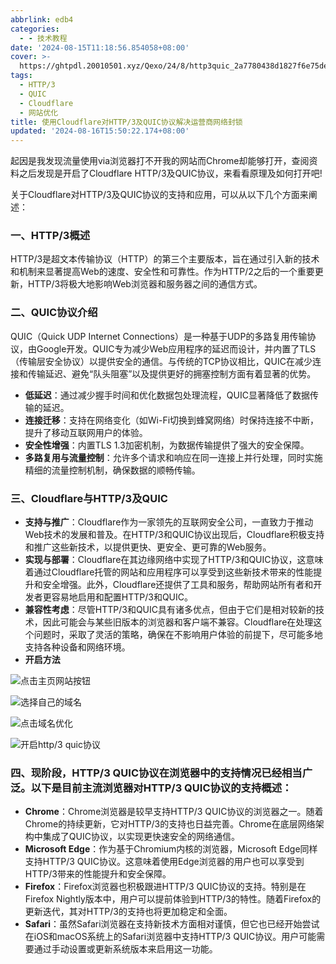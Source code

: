 ```yaml
---
abbrlink: edb4
categories:
  - - 技术教程
date: '2024-08-15T11:18:56.854058+08:00'
cover: >-
  https://ghtpdl.20010501.xyz/Qexo/24/8/http3quic_2a7780438d1827f6e75de0c0c68e1662.jpg
tags:
  - HTTP/3
  - QUIC
  - Cloudflare
  - 网站优化
title: 使用Cloudflare对HTTP/3及QUIC协议解决运营商网络封锁
updated: '2024-08-16T15:50:22.174+08:00'
---
```

起因是我发现流量使用via浏览器打不开我的网站而Chrome却能够打开，查阅资料之后发现是开启了Cloudflare HTTP/3及QUIC协议，来看看原理及如何打开吧!

关于Cloudflare对HTTP/3及QUIC协议的支持和应用，可以从以下几个方面来阐述：

### 一、HTTP/3概述

HTTP/3是超文本传输协议（HTTP）的第三个主要版本，旨在通过引入新的技术和机制来显著提高Web的速度、安全性和可靠性。作为HTTP/2之后的一个重要更新，HTTP/3将极大地影响Web浏览器和服务器之间的通信方式。

### 二、QUIC协议介绍

QUIC（Quick UDP Internet Connections）是一种基于UDP的多路复用传输协议，由Google开发。QUIC专为减少Web应用程序的延迟而设计，并内置了TLS（传输层安全协议）以提供安全的通信。与传统的TCP协议相比，QUIC在减少连接和传输延迟、避免“队头阻塞”以及提供更好的拥塞控制方面有着显著的优势。

* **低延迟**：通过减少握手时间和优化数据包处理流程，QUIC显著降低了数据传输的延迟。
* **连接迁移**：支持在网络变化（如Wi-Fi切换到蜂窝网络）时保持连接不中断，提升了移动互联网用户的体验。
* **安全性增强**：内置TLS 1.3加密机制，为数据传输提供了强大的安全保障。
* **多路复用与流量控制**：允许多个请求和响应在同一连接上并行处理，同时实施精细的流量控制机制，确保数据的顺畅传输。

### 三、Cloudflare与HTTP/3及QUIC

* **支持与推广**：Cloudflare作为一家领先的互联网安全公司，一直致力于推动Web技术的发展和普及。在HTTP/3和QUIC协议出现后，Cloudflare积极支持和推广这些新技术，以提供更快、更安全、更可靠的Web服务。
* **实现与部署**：Cloudflare在其边缘网络中实现了HTTP/3和QUIC协议，这意味着通过Cloudflare托管的网站和应用程序可以享受到这些新技术带来的性能提升和安全增强。此外，Cloudflare还提供了工具和服务，帮助网站所有者和开发者更容易地启用和配置HTTP/3和QUIC。
* **兼容性考虑**：尽管HTTP/3和QUIC具有诸多优点，但由于它们是相对较新的技术，因此可能会与某些旧版本的浏览器和客户端不兼容。Cloudflare在处理这个问题时，采取了灵活的策略，确保在不影响用户体验的前提下，尽可能多地支持各种设备和网络环境。
* **开启方法**

![点击主页网站按钮](https://fxdl.20010501.xyz/https://raw.githubusercontent.com/tianpengwan/hexoxxtc/master/Qexo/24/8/微信图片_20240815111824_9c68f4d0dc3f69b54246168e6d418276.png)

![选择自己的域名](https://fxdl.20010501.xyz/https://raw.githubusercontent.com/tianpengwan/hexoxxtc/master/Qexo/24/8/微信图片_20240815111830_9dc6c99040db09ed6326e3f4acb5b3fe.png)

![点击域名优化](https://fxdl.20010501.xyz/https://raw.githubusercontent.com/tianpengwan/hexoxxtc/master/Qexo/24/8/微信图片_20240815111833_6664aed6aa250e119af3266c807cbc02.png)

![开启http/3 quic协议](https://fxdl.20010501.xyz/https://raw.githubusercontent.com/tianpengwan/hexoxxtc/master/Qexo/24/8/微信图片_20240815111838_8ed9c91c8ebd662def723e180e7f8b26.png)

### 四、现阶段，HTTP/3 QUIC协议在浏览器中的支持情况已经相当广泛。以下是目前主流浏览器对HTTP/3 QUIC协议的支持概述：

* **Chrome**：Chrome浏览器是较早支持HTTP/3 QUIC协议的浏览器之一。随着Chrome的持续更新，它对HTTP/3的支持也日益完善。Chrome在底层网络架构中集成了QUIC协议，以实现更快速安全的网络通信。
* **Microsoft Edge**：作为基于Chromium内核的浏览器，Microsoft Edge同样支持HTTP/3 QUIC协议。这意味着使用Edge浏览器的用户也可以享受到HTTP/3带来的性能提升和安全保障。
* **Firefox**：Firefox浏览器也积极跟进HTTP/3 QUIC协议的支持。特别是在Firefox Nightly版本中，用户可以提前体验到HTTP/3的特性。随着Firefox的更新迭代，其对HTTP/3的支持也将更加稳定和全面。
* **Safari**：虽然Safari浏览器在支持新技术方面相对谨慎，但它也已经开始尝试在iOS和macOS系统上的Safari浏览器中支持HTTP/3 QUIC协议。用户可能需要通过手动设置或更新系统版本来启用这一功能。
